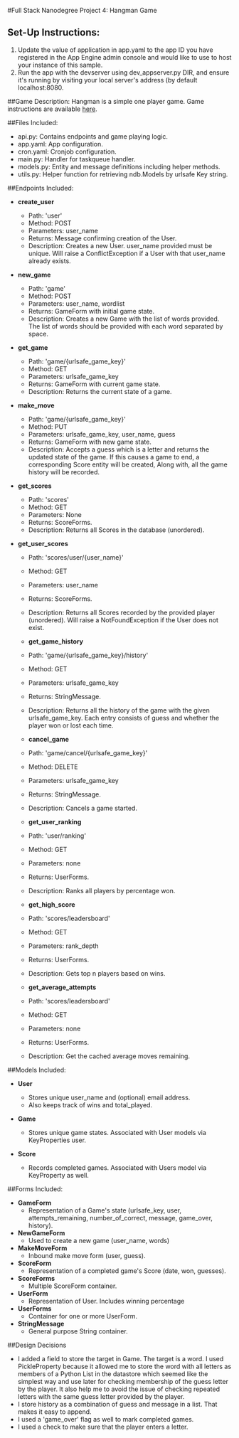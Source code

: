 #Full Stack Nanodegree Project 4: Hangman Game

## Set-Up Instructions:
1.  Update the value of application in app.yaml to the app ID you have registered
 in the App Engine admin console and would like to use to host your instance of this sample.
2.  Run the app with the devserver using dev_appserver.py DIR, and ensure it's
 running by visiting your local server's address (by default localhost:8080.
 
 
##Game Description:
Hangman is a simple one player game. Game instructions are available
[here](https://en.wikipedia.org/wiki/Hangman_(game)).


##Files Included:
 - api.py: Contains endpoints and game playing logic.
 - app.yaml: App configuration.
 - cron.yaml: Cronjob configuration.
 - main.py: Handler for taskqueue handler.
 - models.py: Entity and message definitions including helper methods.
 - utils.py: Helper function for retrieving ndb.Models by urlsafe Key string.

##Endpoints Included:
 - **create_user**
    - Path: 'user'
    - Method: POST
    - Parameters: user_name
    - Returns: Message confirming creation of the User.
    - Description: Creates a new User. user_name provided must be unique. Will 
    raise a ConflictException if a User with that user_name already exists.
    
 - **new_game**
    - Path: 'game'
    - Method: POST
    - Parameters: user_name, wordlist
    - Returns: GameForm with initial game state.
    - Description: Creates a new Game with the list of words provided. The list of words should be provided with each word separated by space.     
 - **get_game**
    - Path: 'game/{urlsafe_game_key}'
    - Method: GET
    - Parameters: urlsafe_game_key
    - Returns: GameForm with current game state.
    - Description: Returns the current state of a game.
    
 - **make_move**
    - Path: 'game/{urlsafe_game_key}'
    - Method: PUT
    - Parameters: urlsafe_game_key, user_name, guess
    - Returns: GameForm with new game state.
    - Description: Accepts a guess which is a letter and returns the updated state of the game.
    If this causes a game to end, a corresponding Score entity will be created, Along with, all the game history will be recorded.
    
 - **get_scores**
    - Path: 'scores'
    - Method: GET
    - Parameters: None
    - Returns: ScoreForms.
    - Description: Returns all Scores in the database (unordered).
    
 - **get_user_scores**
    - Path: 'scores/user/{user_name}'
    - Method: GET
    - Parameters: user_name
    - Returns: ScoreForms. 
    - Description: Returns all Scores recorded by the provided player (unordered).
    Will raise a NotFoundException if the User does not exist.
    
   - **get_game_history**
    - Path: 'game/{urlsafe_game_key}/history'
    - Method: GET
    - Parameters: urlsafe_game_key
    - Returns: StringMessage. 
    - Description: Returns all the history of the game with the given urlsafe_game_key. Each entry consists of guess and whether the player won or lost each time.
    
   - **cancel_game**
    - Path: 'game/cancel/{urlsafe_game_key}'
    - Method: DELETE
    - Parameters: urlsafe_game_key
    - Returns: StringMessage. 
    - Description: Cancels a game started.

   - **get_user_ranking**
    - Path: 'user/ranking'
    - Method: GET
    - Parameters: none
    - Returns: UserForms. 
    - Description: Ranks all players by percentage won.
    
    - **get_high_score**
    - Path: 'scores/leadersboard'
    - Method: GET
    - Parameters: rank_depth
    - Returns: UserForms. 
    - Description: Gets top n players based on wins.
    
     - **get_average_attempts**
    - Path: 'scores/leadersboard'
    - Method: GET
    - Parameters: none
    - Returns: UserForms. 
    - Description: Get the cached average moves remaining.

  
##Models Included:
 - **User**
    - Stores unique user_name and (optional) email address.
    - Also keeps track of wins and total_played.
    
 - **Game**
    - Stores unique game states. Associated with User models via KeyProperties
    user.
    
 - **Score**
    - Records completed games. Associated with Users model via KeyProperty as
    well.
    
##Forms Included:
 - **GameForm**
    - Representation of a Game's state (urlsafe_key, 
    user, attempts_remaining, number_of_correct, message, game_over, history).
 - **NewGameForm**
    - Used to create a new game (user_name, words)
 - **MakeMoveForm**
    - Inbound make move form (user, guess).
 - **ScoreForm**
    - Representation of a completed game's Score (date, won, guesses).
 - **ScoreForms**
    - Multiple ScoreForm container.
 - **UserForm**
    - Representation of User. Includes winning percentage
 - **UserForms**
    - Container for one or more UserForm.
 - **StringMessage**
    - General purpose String container.
    
    
##Design Decisions
- I added a field to store the target in Game. The target is a word. I used PickleProperty because it allowed
me to store the word with all letters as members of a Python List in the datastore which seemed like the simplest way
and use later for checking membership of the guess letter by the player. It also help me to avoid the issue of checking repeated letters with the same guess letter provided by the player.
- I store history as a combination of guess and message in a list. That makes it easy to append.
- I used a 'game_over' flag as well to mark completed games.
- I used a check to make sure that the player enters a letter.

